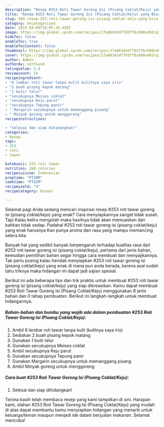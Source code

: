 ```yaml
---
description: "Resep #253 Roti Tawar Goreng Isi (Pisang Coklat/Keju) yang Bisa Manjain Lidah , Bikin Ngiler"
title: "Resep #253 Roti Tawar Goreng Isi (Pisang Coklat/Keju) yang Bisa Manjain Lidah , Bikin Ngiler"
slug: 504-resep-253-roti-tawar-goreng-isi-pisang-coklat-keju-yang-bisa-manjain-lidah-bikin-ngiler
category: Uncategorized
date: 2022-03-09T18:05:33.450Z
image: https://img-global.cpcdn.com/recipes/17a86343df703ff8/680x482cq70/253-roti-tawar-goreng-isi-pisang-coklatkeju-foto-resep-utama.jpg
hideToc: false
enableToc: true
enableTocContent: false
thumbnail: https://img-global.cpcdn.com/recipes/17a86343df703ff8/680x482cq70/253-roti-tawar-goreng-isi-pisang-coklatkeju-foto-resep-utama.jpg
cover: https://img-global.cpcdn.com/recipes/17a86343df703ff8/680x482cq70/253-roti-tawar-goreng-isi-pisang-coklatkeju-foto-resep-utama.jpg
author: Admin
authorAv: notfound
ratingvalue: 3.4
reviewcount: 14
recipeingredient:
- "6 lembar roti tawar tanpa kulit kulitnya saya iris"
- "2 buah pisang kepok matang"
- "1 butir telur"
- "secukupnya Meises coklat"
- "secukupnya Keju parut"
- "secukupnya Tepung panir"
- " Margarin secukupnya untuk memanggang pisang"
- " Minyak goreng untuk menggoreng"
recipeinstructions:

- "Selesai dan siap dihidangkan!"
categories:
- Resep
tags:
- 253
- roti
- tawar

katakunci: 253 roti tawar 
nutrition: 268 calories
recipecuisine: Indonesian
preptime: "PT30M"
cooktime: "PT42M"
recipeyield: "4"
recipecategory: Dinner

---
```



Selamat pagi Anda sedang mencari inspirasi resep #253 roti tawar goreng isi (pisang coklat/keju) yang enak? Cara menyiapkannya sangat tidak susah. Tapi Kalau keliru mengolah maka hasilnya tidak akan memuaskan dan bahkan tidak sedap. Padahal #253 roti tawar goreng isi (pisang coklat/keju) yang enak harusnya Kan punya aroma dan rasa yang mampu memancing selera kita.




Banyak hal yang sedikit banyak berpengaruh terhadap kualitas rasa dari #253 roti tawar goreng isi (pisang coklat/keju), pertama dari jenis bahan, kemudian pemilihan bahan segar hingga cara membuat dan menyajikannya. Tak perlu pusing kalau hendak menyiapkan #253 roti tawar goreng isi (pisang coklat/keju) yang enak di mana pun anda berada, karena asal sudah tahu triknya maka hidangan ini dapat jadi sajian spesial.


Berikut ini ada beberapa tips dan trik praktis untuk membuat #253 roti tawar goreng isi (pisang coklat/keju) yang siap dikreasikan. Kamu dapat membuat #253 Roti Tawar Goreng Isi (Pisang Coklat/Keju) menggunakan 8 jenis bahan dan 0 tahap pembuatan. Berikut ini langkah-langkah untuk membuat hidangannya.

<!--inarticleads1-->

##### Bahan-bahan dan bumbu yang wajib ada dalam pembuatan #253 Roti Tawar Goreng Isi (Pisang Coklat/Keju):

1. Ambil 6 lembar roti tawar tanpa kulit (kulitnya saya iris)
1. Sediakan 2 buah pisang kepok matang
1. Gunakan 1 butir telur
1. Gunakan secukupnya Meises coklat
1. Ambil secukupnya Keju parut
1. Gunakan secukupnya Tepung panir
1. Gunakan  Margarin secukupnya untuk memanggang pisang
1. Ambil  Minyak goreng untuk menggoreng




<!--inarticleads2-->

##### Cara buat #253 Roti Tawar Goreng Isi (Pisang Coklat/Keju):


1. Selesai dan siap dihidangkan!



Terima kasih telah membaca resep yang kami tampilkan di sini. Harapan kami, olahan #253 Roti Tawar Goreng Isi (Pisang Coklat/Keju) yang mudah di atas dapat membantu kamu menyiapkan hidangan yang menarik untuk keluarga/teman maupun menjadi ide dalam berjualan makanan. Selamat mencoba!
